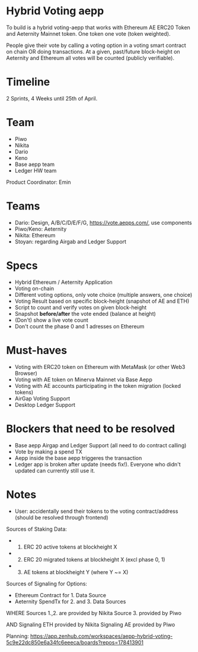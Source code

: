 # Hybrid Voting aepp

To build is a hybrid voting-aepp that works with Ethereum AE ERC20 Token and Aeternity Mainnet token. One token one vote (token weighted).

People give their vote by calling a voting option in a voting smart contract on chain OR doing transactions. At a given, past/future block-height on Aeternity and Ethereum all votes will be counted (publicly verifiable). 

# Timeline

2 Sprints, 4 Weeks until 25th of April.

# Team

- Piwo
- Nikita
- Dario
- Keno
- Base aepp team
- Ledger HW team

Product Coordinator: Emin

# Teams

- Dario: Design, A/B/C/D/E/F/G, https://vote.aepps.com/, use components
- Piwo/Keno: Aeternity
- Nikita: Ethereum
- Stoyan: regarding Airgab and Ledger Support

# Specs

- Hybrid Ethereum / Aeternity Application
- Voting on-chain
- Different voting options, only vote choice (multiple answers, one choice)
- Voting Result based on specific block-height (snapshot of AE and ETH)
- Script to count and verify votes on given block-height
- Snapshot **before/after** the vote ended (balance at height)
- (Don't) show a live vote count
- Don't count the phase 0 and 1 adresses on Ethereum

# Must-haves

- Voting with ERC20 token on Ethereum with MetaMask (or other Web3 Browser)
- Voting with AE token on Minerva Mainnet via Base Aepp
- Voting with AE accounts participating in the token migration (locked tokens)
- AirGap Voting Support
- Desktop Ledger Support

# Blockers that need to be resolved

- Base aepp Airgap and Ledger Support (all need to do contract calling)
- Vote by making a spend TX
- Aepp inside the base aepp triggeres the transaction
- Ledger app is broken after update (needs fix!). Everyone who didn't updated can currently still use it.

# Notes

- User: accidentally send their tokens to the voting contract/address (should be resolved through frontend)

Sources of Staking Data:
- 1. ERC 20 active tokens at blockheight X
- 2. ERC 20 migrated tokens at blockheight X (excl phase 0, 1)
- 3. AE tokens at blockheight Y (where Y ~= X)

Sources of Signaling for Options:
- Ethereum Contract for 1. Data Source
- Aeternity SpendTx for 2. and 3. Data Sources

WHERE
Sources 1.,2. are provided by Nikita
Source 3. provided by Piwo

AND
Signaling ETH provided by Nikita
Signaling AE provided by Piwo

Planning: https://app.zenhub.com/workspaces/aepp-hybrid-voting-5c9e22dc850e6a34fc6eeeca/boards?repos=178413901

